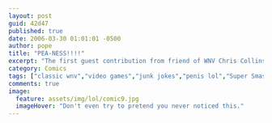 ```yaml
---
layout: post
guid: 42d47
published: true
date: 2006-03-30 01:01:01 -0500
author: pope
title: "PEA-NESS!!!!"
excerpt: "The first guest contribution from friend of WNV Chris Collins brings us the true story of how best to maintain a good relationship with one's girlfriend. "
category: Comics
tags: ["classic wnv","video games","junk jokes","penis lol","Super Smash Bros."]
comments: true 
image:
  feature: assets/img/lol/comic9.jpg
  imageHover: "Don't even try to pretend you never noticed this."
---
```


